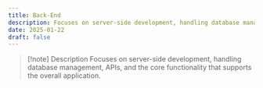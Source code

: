 ```yaml
---
title: Back-End
description: Focuses on server-side development, handling database management, APIs, and the core functionality that supports the overall application.
date: 2025-01-22
draft: false
---
```


> [!note] Description
> Focuses on server-side development, handling database management, APIs, and the core functionality that supports the overall application.